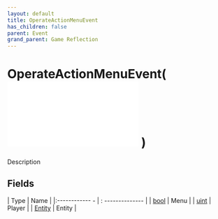 ```yaml
---
layout: default
title: OperateActionMenuEvent
has_children: false
parent: Event
grand_parent: Game Reflection
---
```

# OperateActionMenuEvent( ![ EntityEventBase ](game-reflection/events/entity_event_base.md) )
Description 

## Fields
| Type | Name |
|:------------ - | : -------------- |
| [bool](game-reflection/components/bool.md) | Menu |
| [uint](game-reflection/components/uint.md) | Player |
| [Entity](game-reflection/classes/entity.md) | Entity |
